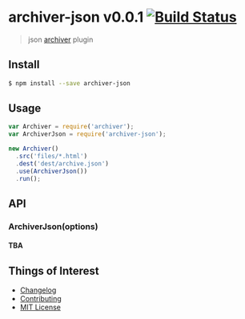 # archiver-json v0.0.1 [![Build Status](https://travis-ci.org/archiverjs/archiver-json.svg?branch=master)](https://travis-ci.org/archiverjs/archiver-json)

> json [archiver](https://github.com/archiverjs/node-archiver) plugin

## Install

```bash
$ npm install --save archiver-json
```

## Usage

```js
var Archiver = require('archiver');
var ArchiverJson = require('archiver-json');

new Archiver()
  .src('files/*.html')
  .dest('dest/archive.json')
  .use(ArchiverJson())
  .run();
```

## API

### ArchiverJson(options)

#### TBA

## Things of Interest
- [Changelog](https://github.com/archiverjs/archiver-json/releases)
- [Contributing](https://github.com/archiverjs/archiver-json/blob/master/CONTRIBUTING.md)
- [MIT License](https://github.com/archiverjs/archiver-tar/blob/master/LICENSE)